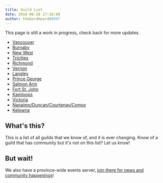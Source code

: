 ```yaml
---
title: Guild List
date: 2018-06-28 17:16:04
author: theGordHoard#9607
---
```


This page is still a work in progress, check back for more updates.

- [Vancouver](/vancouver)
- [Burnaby](/burnaby)
- [New West](/newwest)
- [Tricities](/tricities)
- [Richmond](/richmond)
- [Vernon](/vernon)
- [Langley](/langley)
- [Prince George](/pg)
- [Salmon Arm](/salmonarm)
- [Fort St. John](/fsj)
- [Kamloops](/kamloops)
- [Victoria](/victoria)
- [Nanaimo/Duncan/Courtenay/Comox](/nanaimo)
- [Kelowna](/keylowna)

## What's this?
This is a list of all guilds that we know of, and it is ever changing. Know of a guild that has community but it's not on this list? Let us know!

## But wait!
We also have a province-wide events server, [join there for news and community happenings](/gvrd)!
